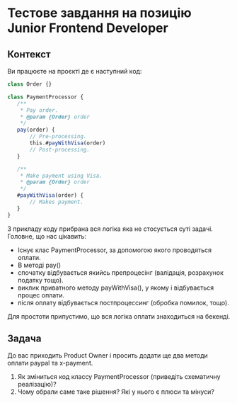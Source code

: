 # Тестове завдання на позицію Junior Frontend Developer

## Контекст

Ви працюєте на проєкті де є наступний код:

```javascript
class Order {}

class PaymentProcessor {
   /**
    * Pay order.
    * @param {Order} order
    */
   pay(order) {
       // Pre-processing.
       this.#payWithVisa(order)
       // Post-processing.
   }

   /**
    * Make payment using Visa.
    * @param {Order} order
    */
   #payWithVisa(order) {
       // Makes payment.
   }
}
```

З прикладу коду прибрана вся логіка яка не стосується суті задачі.
Головне, що нас цікавить:
- Існує клас PaymentProcessor, за допомогою якого проводяться оплати.
- В методі pay()
- спочатку відбувається якийсь препроцесінг (валідація, розрахунок податку тощо).
- виклик приватного методу payWithVisa(), у якому і відбувається процес оплати.
- після оплату відбувається постпроцессинг (обробка помилок, тощо).

Для простоти припустимо, що вся логіка оплати знаходиться на бекенді.
## Задача

До вас приходить Product Owner і просить додати ще два методи оплати paypal та x-payment.

1. Як зміниться код классу PaymentProcessor (приведіть схематичну реалізацію)?
2. Чому обрали саме таке рішення? Які у нього є плюси та мінуси?
